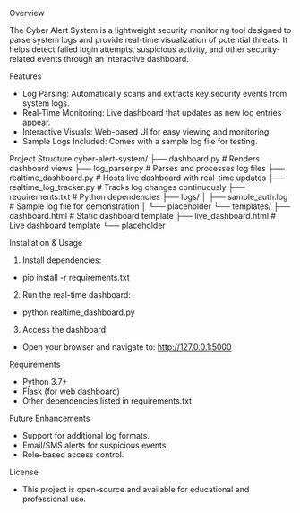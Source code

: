 Overview

The Cyber Alert System is a lightweight security monitoring tool designed to parse system logs and provide real-time visualization of potential threats. It helps detect failed login attempts, suspicious activity, and other security-related events through an interactive dashboard.

Features

- Log Parsing: Automatically scans and extracts key security events from system logs.
- Real-Time Monitoring: Live dashboard that updates as new log entries appear.
- Interactive Visuals: Web-based UI for easy viewing and monitoring.
- Sample Logs Included: Comes with a sample log file for testing.

Project Structure
cyber-alert-system/
├── dashboard.py             # Renders dashboard views
├── log_parser.py            # Parses and processes log files
├── realtime_dashboard.py    # Hosts live dashboard with real-time updates
├── realtime_log_tracker.py  # Tracks log changes continuously
├── requirements.txt         # Python dependencies
├── logs/
│   ├── sample_auth.log      # Sample log file for demonstration
│   └── placeholder
└── templates/
    ├── dashboard.html       # Static dashboard template
    ├── live_dashboard.html  # Live dashboard template
    └── placeholder


Installation & Usage

1. Install dependencies:
- pip install -r requirements.txt

2. Run the real-time dashboard:
- python realtime_dashboard.py

3. Access the dashboard:
 - Open your browser and navigate to:
      http://127.0.0.1:5000

Requirements
- Python 3.7+
- Flask (for web dashboard)
- Other dependencies listed in requirements.txt

Future Enhancements
- Support for additional log formats.
- Email/SMS alerts for suspicious events.
- Role-based access control.

License
- This project is open-source and available for educational and professional use.
